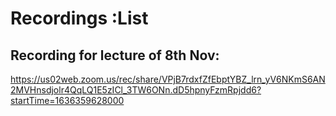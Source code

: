 # Recordings :List

## Recording for lecture of 8th Nov:
https://us02web.zoom.us/rec/share/VPjB7rdxfZfEbptYBZ_lrn_yV6NKmS6AN2MVHnsdjolr4QqLQ1E5zICl_3TW6ONn.dD5hpnyFzmRpjdd6?startTime=1636359628000

